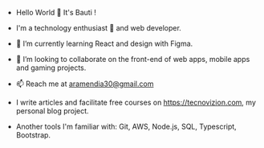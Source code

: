 - Hello World 👋 It's Bauti !



- I'm a technology enthusiast 👀 and web developer.
- 🌱 I’m currently learning React and design with Figma.
- 💞️ I’m looking to collaborate on the front-end of web apps, mobile apps and gaming projects.
- 📫 Reach me at aramendia30@gmail.com
- I write articles and facilitate free courses on https://tecnovizion.com, my personal blog project.
- Another tools I'm familiar with: Git, AWS, Node.js, SQL, Typescript, Bootstrap.

<!---
bautista1405/bautista1405 is a ✨ special ✨ repository because its `README.md` (this file) appears on your GitHub profile.
You can click the Preview link to take a look at your changes.
--->
